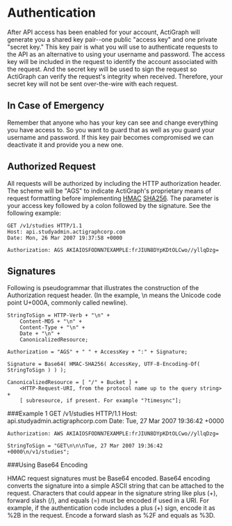 Authentication
==============

After API access has been enabled for your account, ActiGraph will generate you a shared key pair--one public "access key" and one private "secret key."  This key pair is what you will use to authenticate requests to the API as an alternative to using your username and password.  The access key will be included in the request to identify the account associated with the request.  And the secret key will be used to sign the request so ActiGraph can verify the request's integrity when received.  Therefore, your secret key will not be sent over-the-wire with each request.

In Case of Emergency
--------------------
Remember that anyone who has your key can see and change everything you have access to. So you want to guard that as well as you guard your username and password.  If this key pair becomes compromised we can deactivate it and provide you a new one.

Authorized Request
--------------------
All requests will be authorized by including the HTTP authorization header.  The scheme will be "AGS" to indicate ActiGraph's proprietary means of request formatting before implementing [HMAC](http://tools.ietf.org/html/rfc2104) [SHA256](http://tools.ietf.org/html/rfc4634).  The parameter is your access key followed by a colon followed by the signature.  See the following example:

    GET /v1/studies HTTP/1.1
    Host: api.studyadmin.actigraphcorp.com
    Date: Mon, 26 Mar 2007 19:37:58 +0000
    
    Authorization: AGS AKIAIOSFODNN7EXAMPLE:frJIUN8DYpKDtOLCwo//yllqDzg=

Signatures
----------
Following is pseudogrammar that illustrates the construction of the Authorization request header. (In the example, \n means the Unicode code point U+000A, commonly called newline).

    StringToSign = HTTP-Verb + "\n" +
    	Content-MD5 + "\n" +
    	Content-Type + "\n" +
    	Date + "\n" +
    	CanonicalizedResource;

    Authorization = "AGS" + " " + AccessKey + ":" + Signature;

    Signature = Base64( HMAC-SHA256( AccessKey, UTF-8-Encoding-Of( StringToSign ) ) );

    CanonicalizedResource = [ "/" + Bucket ] +
    	<HTTP-Request-URI, from the protocol name up to the query string> +
    	[ subresource, if present. For example "?timesync"];

###Example 1
    GET /v1/studies HTTP/1.1
    Host: api.studyadmin.actigraphcorp.com
    Date: Tue, 27 Mar 2007 19:36:42 +0000

    Authorization: AWS AKIAIOSFODNN7EXAMPLE:frJIUN8DYpKDtOLCwo//yllqDzg=

    StringToSign = "GET\n\n\nTue, 27 Mar 2007 19:36:42 +0000\n/v1/studies";

###Using Base64 Encoding

HMAC request signatures must be Base64 encoded. Base64 encoding converts the signature into a simple ASCII string that can be attached to the request. Characters that could appear in the signature string like plus (+), forward slash (/), and equals (=) must be encoded if used in a URI. For example, if the authentication code includes a plus (+) sign, encode it as %2B in the request. Encode a forward slash as %2F and equals as %3D.